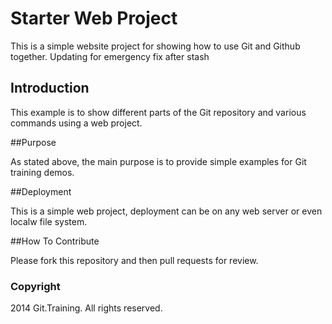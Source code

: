 # Starter Web Project

This is a simple website project for showing how to use Git and Github together.
Updating for emergency fix after stash

## Introduction

This example is to show different parts of the Git repository and various commands using a web project.

##Purpose

As stated above, the main purpose is to provide simple examples for Git training demos.

##Deployment

This is a simple web project, deployment can be on any web server or even localw file system.

##How To Contribute

Please fork this repository and then pull requests for review.

### Copyright

2014 Git.Training. All rights reserved.